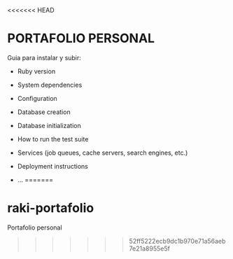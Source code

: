 <<<<<<< HEAD
# PORTAFOLIO PERSONAL

Guia para instalar y subir:

* Ruby version

* System dependencies

* Configuration

* Database creation

* Database initialization

* How to run the test suite

* Services (job queues, cache servers, search engines, etc.)

* Deployment instructions

* ...
=======
# raki-portafolio
Portafolio personal
>>>>>>> 52ff5222ecb9dc1b970e71a56aeb7e21a8955e5f
